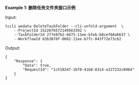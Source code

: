 **Example 1: 删除任务文件夹接口示例**



Input: 

```
tccli wedata DeleteTaskFolder --cli-unfold-argument  \
    --ProjectId 1522676572149563392 \
    --TaskFolderId 277e97b2-8475-11ee-bfeb-b8cef68a6637 \
    --WorkflowId 63b3878f-0602-11ee-b7fc-043f72e73c62
```

Output: 
```
{
    "Response": {
        "Data": true,
        "RequestId": "1c518247-1bf0-41b8-8314-a327232c8964"
    }
}
```

